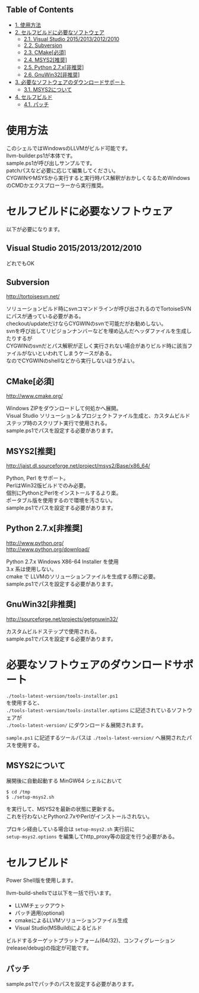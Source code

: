<div id="table-of-contents">
<h2>Table of Contents</h2>
<div id="text-table-of-contents">
<ul>
<li><a href="#sec-1">1. 使用方法</a></li>
<li><a href="#sec-2">2. セルフビルドに必要なソフトウェア</a>
<ul>
<li><a href="#sec-2-1">2.1. Visual Studio 2015/2013/2012/2010</a></li>
<li><a href="#sec-2-2">2.2. Subversion</a></li>
<li><a href="#sec-2-3">2.3. CMake[必須]</a></li>
<li><a href="#sec-2-4">2.4. MSYS2[推奨]</a></li>
<li><a href="#sec-2-5">2.5. Python 2.7.x[非推奨]</a></li>
<li><a href="#sec-2-6">2.6. GnuWin32[非推奨]</a></li>
</ul>
</li>
<li><a href="#sec-3">3. 必要なソフトウェアのダウンロードサポート</a>
<ul>
<li><a href="#sec-3-1">3.1. MSYS2について</a></li>
</ul>
</li>
<li><a href="#sec-4">4. セルフビルド</a>
<ul>
<li><a href="#sec-4-1">4.1. パッチ</a></li>
</ul>
</li>
</ul>
</div>
</div>



# 使用方法<a id="sec-1" name="sec-1"></a>

このシェルではWindowsのLLVMがビルド可能です。  
llvm-builder.ps1が本体です。  
sample.ps1が呼び出しサンプルです。  
patchパスなど必要に応じて編集してください。  
CYGWINやMSYSから実行すると実行時パス解釈がおかしくなるためWindowsのCMDかエクスプローラーから実行推奨。  

# セルフビルドに必要なソフトウェア<a id="sec-2" name="sec-2"></a>

以下が必要になります。  

## Visual Studio 2015/2013/2012/2010<a id="sec-2-1" name="sec-2-1"></a>

どれでもOK  

## Subversion<a id="sec-2-2" name="sec-2-2"></a>

<http://tortoisesvn.net/>  

ソリューションビルド時にsvnコマンドラインが呼び出されるのでTortoiseSVNにパスが通っている必要がある。  
checkout/updateだけならCYGWINのsvnで可能だがお勧めしない。  
svnを呼び出してリビジョンナンバーなどを埋め込んだヘッダファイルを生成したりするが  
CYGWINのsvnだとパス解釈が正しく実行されない場合がありビルド時に該当ファイルがないといわれてしまうケースがある。  
なのでCYGWINのshellなどから実行しないほうがよい。  

## CMake[必須]<a id="sec-2-3" name="sec-2-3"></a>

<http://www.cmake.org/>  

Windows ZIPをダウンロードして何処かへ展開。  
Visual Studio ソリューション＆プロジェクトファイル生成と、カスタムビルドステップ時のスクリプト実行で使用される。  
sample.ps1でパスを設定する必要があります。  

## MSYS2[推奨]<a id="sec-2-4" name="sec-2-4"></a>

<http://jaist.dl.sourceforge.net/project/msys2/Base/x86_64/>  

Python, Perl をサポート。  
PerlはWin32版ビルドでのみ必要。  
個別にPythonとPerlをインストールするより楽。  
ポータブル版を使用するので環境を汚さない。  
sample.ps1でパスを設定する必要があります。  

## Python 2.7.x[非推奨]<a id="sec-2-5" name="sec-2-5"></a>

<http://www.python.org/>  
<http://www.python.org/download/>  

Python 2.7.x Windows X86-64 Installer を使用  
3.x 系は使用しない。  
cmake で LLVMのソリューションファイルを生成する際に必要。  
sample.ps1でパスを設定する必要があります。  

## GnuWin32[非推奨]<a id="sec-2-6" name="sec-2-6"></a>

<http://sourceforge.net/projects/getgnuwin32/>     

カスタムビルドステップで使用される。  
sample.ps1でパスを設定する必要があります。  

# 必要なソフトウェアのダウンロードサポート<a id="sec-3" name="sec-3"></a>

`./tools-latest-version/tools-installer.ps1`  
を使用すると、  
`./tools-latest-version/tools-installer.options` に記述されているソフトウェアが  
`./tools-latest-version/` にダウンロード＆展開されます。  

`sample.ps1` に記述するツールパスは `./tools-latest-version/` へ展開されたパスを使用する。  

## MSYS2について<a id="sec-3-1" name="sec-3-1"></a>

展開後に自動起動する MinGW64 シェルにおいて  

    $ cd /tmp
    $ ./setup-msys2.sh

を実行して、MSYS2を最新の状態に更新する。  
これを行わないとPython2.7xやPerlがインストールされない。  

プロキシ経由している場合は `setup-msys2.sh` 実行前に  
`setup-msys2.options` を編集してhttp\_proxy等の設定を行う必要がある。  

# セルフビルド<a id="sec-4" name="sec-4"></a>

Power Shell版を使用します。  

llvm-build-shellsでは以下を一括で行います。  
-   LLVMチェックアウト
-   パッチ適用(optional)
-   cmakeによるLLVMソリューションファイル生成
-   Visual Studio(MSBuild)によるビルド

ビルドするターゲットプラットフォーム(64/32)、コンフィグレーション(release/debug)の指定が可能です。  

## パッチ<a id="sec-4-1" name="sec-4-1"></a>

sample.ps1でパッチのパスを設定する必要があります。
